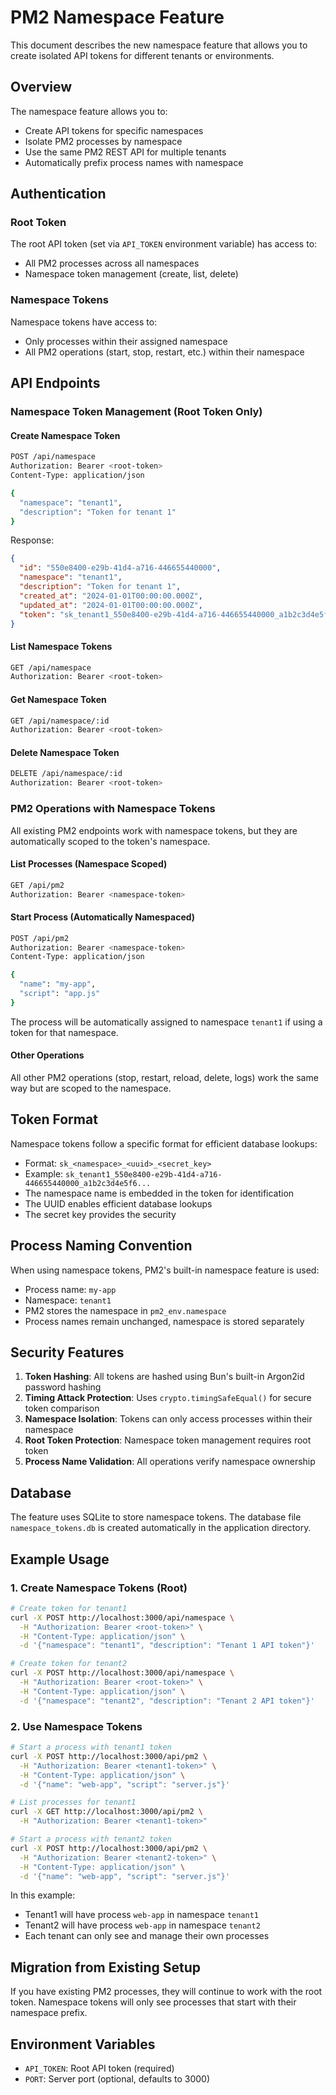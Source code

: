 # PM2 Namespace Feature

This document describes the new namespace feature that allows you to create isolated API tokens for different tenants or environments.

## Overview

The namespace feature allows you to:
- Create API tokens for specific namespaces
- Isolate PM2 processes by namespace
- Use the same PM2 REST API for multiple tenants
- Automatically prefix process names with namespace

## Authentication

### Root Token
The root API token (set via `API_TOKEN` environment variable) has access to:
- All PM2 processes across all namespaces
- Namespace token management (create, list, delete)

### Namespace Tokens
Namespace tokens have access to:
- Only processes within their assigned namespace
- All PM2 operations (start, stop, restart, etc.) within their namespace

## API Endpoints

### Namespace Token Management (Root Token Only)

#### Create Namespace Token
```bash
POST /api/namespace
Authorization: Bearer <root-token>
Content-Type: application/json

{
  "namespace": "tenant1",
  "description": "Token for tenant 1"
}
```

Response:
```json
{
  "id": "550e8400-e29b-41d4-a716-446655440000",
  "namespace": "tenant1",
  "description": "Token for tenant 1",
  "created_at": "2024-01-01T00:00:00.000Z",
  "updated_at": "2024-01-01T00:00:00.000Z",
  "token": "sk_tenant1_550e8400-e29b-41d4-a716-446655440000_a1b2c3d4e5f6..."
}
```

#### List Namespace Tokens
```bash
GET /api/namespace
Authorization: Bearer <root-token>
```

#### Get Namespace Token
```bash
GET /api/namespace/:id
Authorization: Bearer <root-token>
```

#### Delete Namespace Token
```bash
DELETE /api/namespace/:id
Authorization: Bearer <root-token>
```

### PM2 Operations with Namespace Tokens

All existing PM2 endpoints work with namespace tokens, but they are automatically scoped to the token's namespace.

#### List Processes (Namespace Scoped)
```bash
GET /api/pm2
Authorization: Bearer <namespace-token>
```

#### Start Process (Automatically Namespaced)
```bash
POST /api/pm2
Authorization: Bearer <namespace-token>
Content-Type: application/json

{
  "name": "my-app",
  "script": "app.js"
}
```

The process will be automatically assigned to namespace `tenant1` if using a token for that namespace.

#### Other Operations
All other PM2 operations (stop, restart, reload, delete, logs) work the same way but are scoped to the namespace.

## Token Format

Namespace tokens follow a specific format for efficient database lookups:
- Format: `sk_<namespace>_<uuid>_<secret_key>`
- Example: `sk_tenant1_550e8400-e29b-41d4-a716-446655440000_a1b2c3d4e5f6...`
- The namespace name is embedded in the token for identification
- The UUID enables efficient database lookups
- The secret key provides the security

## Process Naming Convention

When using namespace tokens, PM2's built-in namespace feature is used:
- Process name: `my-app`
- Namespace: `tenant1`
- PM2 stores the namespace in `pm2_env.namespace`
- Process names remain unchanged, namespace is stored separately

## Security Features

1. **Token Hashing**: All tokens are hashed using Bun's built-in Argon2id password hashing
2. **Timing Attack Protection**: Uses `crypto.timingSafeEqual()` for secure token comparison
3. **Namespace Isolation**: Tokens can only access processes within their namespace
4. **Root Token Protection**: Namespace token management requires root token
5. **Process Name Validation**: All operations verify namespace ownership

## Database

The feature uses SQLite to store namespace tokens. The database file `namespace_tokens.db` is created automatically in the application directory.

## Example Usage

### 1. Create Namespace Tokens (Root)
```bash
# Create token for tenant1
curl -X POST http://localhost:3000/api/namespace \
  -H "Authorization: Bearer <root-token>" \
  -H "Content-Type: application/json" \
  -d '{"namespace": "tenant1", "description": "Tenant 1 API token"}'

# Create token for tenant2
curl -X POST http://localhost:3000/api/namespace \
  -H "Authorization: Bearer <root-token>" \
  -H "Content-Type: application/json" \
  -d '{"namespace": "tenant2", "description": "Tenant 2 API token"}'
```

### 2. Use Namespace Tokens
```bash
# Start a process with tenant1 token
curl -X POST http://localhost:3000/api/pm2 \
  -H "Authorization: Bearer <tenant1-token>" \
  -H "Content-Type: application/json" \
  -d '{"name": "web-app", "script": "server.js"}'

# List processes for tenant1
curl -X GET http://localhost:3000/api/pm2 \
  -H "Authorization: Bearer <tenant1-token>"

# Start a process with tenant2 token
curl -X POST http://localhost:3000/api/pm2 \
  -H "Authorization: Bearer <tenant2-token>" \
  -H "Content-Type: application/json" \
  -d '{"name": "web-app", "script": "server.js"}'
```

In this example:
- Tenant1 will have process `web-app` in namespace `tenant1`
- Tenant2 will have process `web-app` in namespace `tenant2`
- Each tenant can only see and manage their own processes

## Migration from Existing Setup

If you have existing PM2 processes, they will continue to work with the root token. Namespace tokens will only see processes that start with their namespace prefix.

## Environment Variables

- `API_TOKEN`: Root API token (required)
- `PORT`: Server port (optional, defaults to 3000) 
